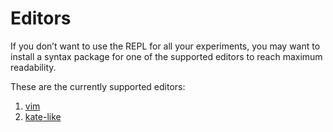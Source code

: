 # Editors

If you don’t want to use the REPL for all your experiments, you may want
to install a syntax package for one of the supported editors to reach
maximum readability.

These are the currently supported editors:

1.  [vim](vim/)
2.  [kate-like](kate/)
